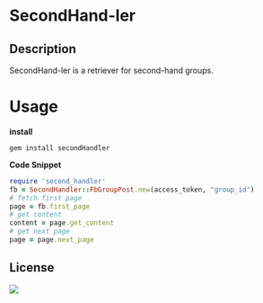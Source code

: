 SecondHand-ler
==

## Description
SecondHand-ler is a retriever for second-hand groups.

Usage
==
**install**
```shell
gem install secondHandler
```
**Code Snippet**
```ruby
require 'second_handler'
fb = SecondHandler::FbGroupPost.new(access_token, "group_id")
# fetch first page
page = fb.first_page
# get content
content = page.get_content
# get next page
page = page.next_page
```

## License

![](https://img.shields.io/packagist/l/doctrine/orm.svg)

